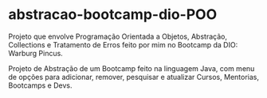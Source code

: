 # abstracao-bootcamp-dio-POO
Projeto que envolve Programação Orientada a Objetos, Abstração, Collections e Tratamento de Erros feito por mim no Bootcamp da DIO: Warburg Pincus.

Projeto de Abstração de um Bootcamp feito na linguagem Java, com menu de opções para adicionar, remover, pesquisar e atualizar Cursos, Mentorias, Bootcamps e Devs.
